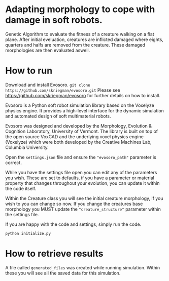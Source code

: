# Adapting morphology to cope with damage in soft robots.
Genetic Algorithm to evaluate the fitness of a creature walking on a flat plane. After initial eveluation, creatures are inflicted damaged where eights, quarters and halfs are removed from the creature. These damaged morphologies are then evaluated aswell.

# How to run
Download and install Evosoro.
`git clone https://github.com/skriegman/evosoro.git`
Please see https://github.com/skriegman/evosoro for further details on how to install.

Evosoro is a Python soft robot simulation library based on the Voxelyze physics engine. It provides a high-level interface for the dynamic simulation and automated design of soft multimaterial robots.

Evosoro was designed and developed by the Morphology, Evolution & Cognition Laboratory, University of Vermont. The library is built on top of the open source VoxCAD and the underlying voxel physics engine (Voxelyze) which were both developed by the Creative Machines Lab, Columbia University.

Open the `settings.json` file and ensure the `"evosoro_path"` parameter is correct.

While you have the settings file open you can edit any of the parameters you wish. These are set to defaults, if you have a parameter or material property that changes throughout your evolution, you can update it within the code itself.

Within the Creature class you will see the initial creature morphology, if you wish to you can change so now. If you change the creatures base morphology you MUST update the `"creature_structure"` parameter within the settings file. 

If you are happy with the code and settings, simply run the code.

`python initialize.py`

# How to retrieve results

A file called `generated_files` was created while running simulation. Within these you will see all the saved data for this simulation. 

